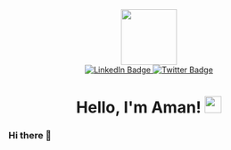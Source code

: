 <div id="header" align="center">
  <!-- Yoda -->
  <img src="https://media.giphy.com/media/vLlpbDafjgHystuJ0a/giphy.gif" width="100" height="100"/>
  
  <!-- How to connect with me -->
  <div id="badges">
    <a href="https://www.linkedin.com/in/saurabhanilpandey/">
      <img src="https://img.shields.io/badge/LinkedIn-blue?style=for-the-badge&logo=linkedin&logoColor=white" alt="LinkedIn Badge"/>
    </a>
    <a href="https://twitter.com/saurabh_a_p">
      <img src="https://img.shields.io/badge/Twitter-blue?style=for-the-badge&logo=twitter&logoColor=white" alt="Twitter Badge"/>
    </a>
    <br/>
    <img src="https://komarev.com/ghpvc/?username=saurabhanilpandey&style=flat-square&color=blue" alt=""/>
  </div>
  
  <!-- Greetings -->
  <h1>
    Hello, I'm Aman! 
    <img src="https://media.giphy.com/media/hvRJCLFzcasrR4ia7z/giphy.gif" width="30px"/>
  </h1>
</div>


### Hi there 👋



<!--
**amannscharlie/amannscharlie** is a ✨ _special_ ✨ repository because its `README.md` (this file) appears on your GitHub profile.

Here are some ideas to get you started:

- 🔭 I’m currently working on ...
- 🌱 I’m currently learning ...
- 👯 I’m looking to collaborate on ...
- 🤔 I’m looking for help with ...
- 💬 Ask me about ...
- 📫 How to reach me: ...
- 😄 Pronouns: ...
- ⚡ Fun fact: ...
-->
